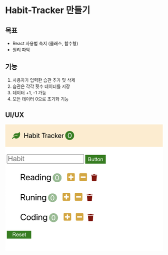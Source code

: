 # Habit-Tracker 만들기

## 목표

- React 사용법 숙지 (클래스, 함수형)
- 원리 파악

## 기능

1. 사용자가 입력한 습관 추가 및 삭제
2. 습관은 각각 횟수 데이터를 저장
3. 데이터 +1, -1 가능
4. 모든 데이터 0으로 초기화 기능

## UI/UX

<img src="./ui.png">
